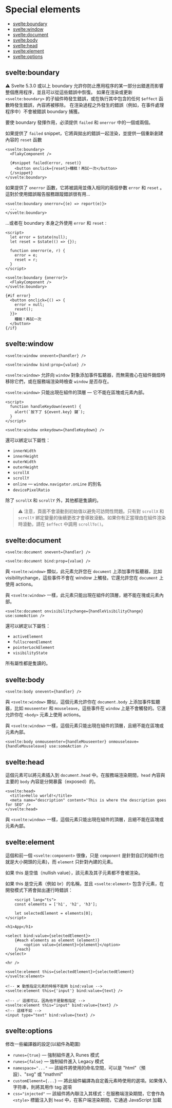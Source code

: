 # Special elements
- [svelte:boundary](#svelteboundary)
- [svelte:window](#sveltewindow)
- [svelte:document](#sveltedocument)
- [svelte:body](#sveltebody)
- [svelte:head](#sveltehead)
- [svelte:element](#svelteelement)
- [svelte:options](#svelteoptions)


## svelte:boundary
⚠️ Svelte 5.3.0 或以上
boundary 允許你防止應用程序的某一部分出錯進而影響整個應用程序，並且可以從這些錯誤中恢復。
如果在渲染或更新 `<svelte:boundary>` 的子組件時發生錯誤，或在執行其中包含的任何 `$effect` 函數時發生錯誤，內容將被移除。
在渲染過程之外發生的錯誤（例如，在事件處理程序中）不會被錯誤 boundary 捕獲。

要使 boundary 發揮作用，必須提供 `failed` 和 `onerror` 中的一個或兩個。

如果提供了 `failed` snippet，它將與拋出的錯誤一起渲染，並提供一個重新創建內容的 `reset` 函數
```svelte
<svelte:boundary>
  <FlakyComponent />

  {#snippet failed(error, reset)}
    <button onclick={reset}>糟糕！再試一次</button>
  {/snippet}
</svelte:boundary>
```

如果提供了 `onerror` 函數，它將被調用並傳入相同的兩個參數 `error` 和 `reset` 。這對於使用錯誤報告服務跟蹤錯誤很有用...
```svelte
<svelte:boundary onerror={(e) => report(e)}>
  ...
</svelte:boundary>
```

...或者在 boundary 本身之外使用 `error` 和 `reset：`
```svelte
<script>
  let error = $state(null);
  let reset = $state(() => {});

  function onerror(e, r) {
    error = e;
    reset = r;
  }
</script>

<svelte:boundary {onerror}>
  <FlakyComponent />
</svelte:boundary>

{#if error}
  <button onclick={() => {
    error = null;
    reset();
  }}>
    糟糕！再試一次
  </button>
{/if}
```

## svelte:window
```svelte
<svelte:window onevent={handler} />

<svelte:window bind:prop={value} />
```
`<svelte:window>` 允許向 `window` 對象添加事件監聽器，而無需擔心在組件銷燬時移除它們，或在服務端渲染時檢查 `window` 是否存在。

`<svelte:window>` 只能出現在組件的頂層 — 它不能在區塊或元素內部。
```svelte
<script>
  function handleKeydown(event) {
    alert(`按下了 ${event.key} 鍵`);
  }
</script>

<svelte:window onkeydown={handleKeydown} />
```

還可以綁定以下屬性：
- `innerWidth`
- `innerHeight`
- `outerWidth`
- `outerHeight`
- `scrollX`
- `scrollY`
- `online` — `window.navigator.onLine` 的別名
- `devicePixelRatio`

除了 `scrollX` 和 `scrollY` 外，其他都是隻讀的。

> ⚠️ 注意，頁面不會滾動到初始值以避免可訪問性問題。只有對 `scrollX` 和 `scrollY` 綁定變量的後續更改才會導致滾動。如果你有正當理由在組件渲染時滾動，請在 `$effect` 中調用 `scrollTo()`。

## svelte:document
```svelte
<svelte:document onevent={handler} />

<svelte:document bind:prop={value} />
```

與 `<svelte:window>` 類似，此元素允許您在 `document` 上添加事件監聽器，比如 visibilitychange，這些事件不會在 window 上觸發。它還允許您在 `document` 上使用 actions。

與 `<svelte:window>` 一樣，此元素只能出現在組件的頂層，絕不能在塊或元素內部。

```svelte
<svelte:document onvisibilitychange={handleVisibilityChange} use:someAction />
```

還可以綁定以下屬性：
- `activeElement`
- `fullscreenElement`
- `pointerLockElement`
- `visibilityState`

所有屬性都是隻讀的。

## svelte:body
```svelte
<svelte:body onevent={handler} />
```

與 `<svelte:window>` 類似，這個元素允許你在 `document.body` 上添加事件監聽器，比如 `mouseenter` 和 `mouseleave`，這些事件在 `window` 上是不會觸發的。它還允許你在 `<body>` 元素上使用 actions。

與 `<svelte:window>` 一樣，這個元素只能出現在組件的頂層，且絕不能在區塊或元素內部。

```svelte
<svelte:body onmouseenter={handleMouseenter} onmouseleave={handleMouseleave} use:someAction />
```

## svelte:head
這個元素可以將元素插入到 `document.head` 中。在服務端渲染期間，`head` 內容與主要的 `body` 內容是分開暴露（exposed）的。

```svelte
<svelte:head>
  <title>Hello world!</title>
  <meta name="description" content="This is where the description goes for SEO" />
</svelte:head>
```

與 `<svelte:window>` 一樣，這個元素只能出現在組件的頂層，且絕不能在區塊或元素內部。

## svelte:element
這個和前一個 `<svelte:component>` 很像，只是 `component` 是針對自訂的組件(也就是大小開頭的元素)，而 `element` 只針對內建的元素。

如果 this 是空值（nullish value），該元素及其子元素都不會被渲染。

如果 this 是空元素（例如 br）的名稱，並且 `<svelte:element>` 包含子元素，在開發模式下將會拋出運行時錯誤：

```svelte
	<script lang="ts">
    const elements = ['h1', 'h2', 'h3'];
 
    let selectedElement = elements[0];
</script>
 
<h1>App</h1>
 
<select bind:value={selectedElement}>
    {#each elements as element (element)}
        <option value={element}>{element}</option>
    {/each}
</select>
 
<hr />
 
<svelte:element this={selectedElement}>{selectedElement}</svelte:element>
```

```svelte
<!-- ❌ 動態指定元素的時候不能夠 bind:value -->
<svelte:element this={'input'} bind:value={text} />

<!-- ✅ 這樣可以，因為他不是動態指定 -->
<svelte:element this="input" bind:value={text} />
<!-- 這樣不如 -->
<input type="text" bind:value={text} />
```

## svelte:options
修改一些編譯器的設定(以組件為範圍)
- `runes={true}` — 強制組件進入 Runes 模式
- `runes={false}` — 強制組件進入 Legacy 模式 
- `namespace="..."` — 該組件將使用的命名空間，可以是 "html"（預設）、"svg" 或 "mathml"
- `customElement={...}` — 將此組件編譯為自定義元素時使用的選項。如果傳入字符串，則將其用作 tag 選項
- `css="injected"` — 該組件將內聯注入其樣式：在服務端渲染期間，它會作為 `<style>` 標籤注入到 `head` 中，在客户端渲染期間，它通過 JavaScript 加載
